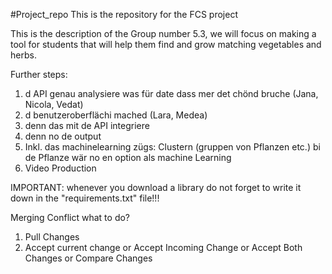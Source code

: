 #Project_repo
This is the repository for the FCS project

This is the description of the Group number 5.3, we will focus on making a tool for students that will help them find and grow matching vegetables and herbs. 

Further steps: 
1.	d API genau analysiere was für date dass mer det chönd bruche (Jana, Nicola, Vedat) 
2.	d benutzeroberflächi mached (Lara, Medea) 
3.	denn das mit de API integriere
4.	denn no de output
5.	Inkl. das machinelearning zügs: Clustern (gruppen von Pflanzen etc.) bi de Pflanze wär no en option als machine Learning
6.	Video Production

IMPORTANT: 
whenever you download a library do not forget to write it down in the "requirements.txt" file!!!

Merging Conflict what to do? 
1. Pull Changes
2. Accept current change
or Accept Incoming Change
or Accept Both Changes
or Compare Changes
